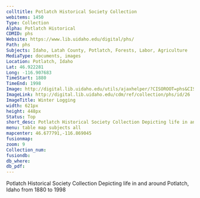```yaml
---
colltitle: Potlatch Historical Society Collection
webitems: 1450
Type: Collection
Alpha: Potlatch Historical
CDMID: phs
Website: https://www.lib.uidaho.edu/digital/phs/
Path: phs
Subjects: Idaho, Latah County, Potlatch, Forests, Labor, Agriculture 
MediaType: documents, images
Location: Potlatch, Idaho
Lat: 46.922281
Long: -116.907683
TimeStart: 1880
TimeEnd: 1998
Image: http://digital.lib.uidaho.edu/utils/ajaxhelper/?CISOROOT=phs&CISOPTR=26&action=2&DMSCALE=30&DMWIDTH=812&DMHEIGHT=748&DMX=0&DMY=0&DMTEXT=&DMROTATE=0
ImageLink: http://digital.lib.uidaho.edu/cdm/ref/collection/phs/id/26
ImageTitle: Winter Logging
width: 621px
height: 448px
Status: Top
short_desc: Potlatch Historical Society Collection Depicting life in and around Potlatch, Idaho from 1880 to 1998
menu: table map subjects all
mapcenter: 46.677791,-116.869045
fusionmap: 
zoom: 9
Collection_num: 
fusiondb: 
db_where: 
db_pdf: 
---
```

Potlatch Historical Society Collection Depicting life in and around Potlatch, Idaho from 1880 to 1998